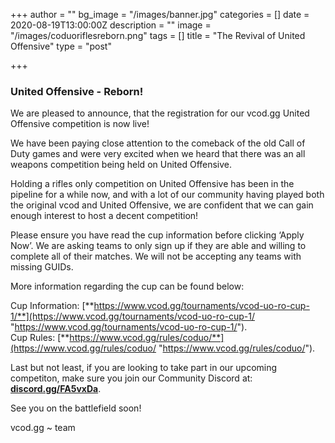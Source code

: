 +++
author = ""
bg_image = "/images/banner.jpg"
categories = []
date = 2020-08-19T13:00:00Z
description = ""
image = "/images/coduoriflesreborn.png"
tags = []
title = "The Revival of United Offensive"
type = "post"

+++
### **United Offensive - Reborn!**

We are pleased to announce, that the registration for our vcod.gg United Offensive competition is now live!

We have been paying close attention to the comeback of the old Call of Duty games and were very excited when we heard that there was an all weapons competition being held on United Offensive.

Holding a rifles only competition on United Offensive has been in the pipeline for a while now, and with a lot of our community having played both the original vcod and United Offensive, we are confident that we can gain enough interest to host a decent competition!

Please ensure you have read the cup information before clicking ‘Apply Now’. We are asking teams to only sign up if they are able and willing to complete all of their matches. We will not be accepting any teams with missing GUIDs.

More information regarding the cup can be found below:

Cup Information: [**https://www.vcod.gg/tournaments/vcod-uo-ro-cup-1/**](https://www.vcod.gg/tournaments/vcod-uo-ro-cup-1/ "https://www.vcod.gg/tournaments/vcod-uo-ro-cup-1/").  
Cup Rules: [**https://www.vcod.gg/rules/coduo/**](https://www.vcod.gg/rules/coduo/ "https://www.vcod.gg/rules/coduo/").

Last but not least, if you are looking to take part in our upcoming competiton, make sure you join our Community Discord at: [**discord.gg/FA5vxDa**](https://discord.gg/FA5vxDa. "https://discord.gg/FA5vxDa.").

See you on the battlefield soon!

vcod.gg \~ team